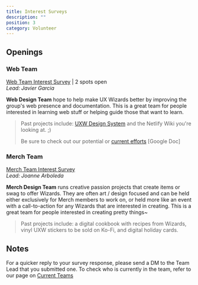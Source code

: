 ```yaml
---
title: Interest Surveys
description: ""
position: 3
category: Volunteer
---
```

## Openings

### Web Team

[Web Team Interest Survey](https://docs.google.com/forms/d/e/1FAIpQLScPK0behLBnZcAjF6RAgwr9U9cDRJcA9SrN8djmnq6TxxOO1g/viewform) | 2 spots open \
*Lead: Javier Garcia*

**Web Design Team** hope to help make UX Wizards better by improving the group's web presence and documentation. This is a great team for people interested in learning web stuff or helping guide those that want to learn.

> Past projects include: [UXW Design System](https://designsystem.uxwizards.org/#/introduction) and the Netlify Wiki you're looking at. ;)
>
> Be sure to check out our potential or [current efforts](https://docs.google.com/document/d/1gQuElZPMwrIcFYKgeDSpVGZY4mj_BwhF_lzZnyl4oZw/edit#heading=h.av4ktixqmjyf) [Google Doc]



### Merch Team

[Merch Team Interest Survey](https://docs.google.com/forms/d/e/1FAIpQLScVksUmf3GseBOtnOU2f_HhumVNzDhnUMYNRhxgD5UQy7TECw/viewform)\
*Lead: Joanne Arboleda*

**Merch Design Team** runs creative passion projects that create items or swag to offer Wizards. They are often art / design focused and can be held either exclusively for Merch members to work on, or held more like an event with a call-to-action for any Wizards that are interested in creating. This is a great team for people interested in creating pretty things~

> Past projects include: a digital cookbook with recipes from Wizards, vinyl UXW stickers to be sold on Ko-Fi, and digital holiday cards.

## Notes

<alert> For a quicker reply to your survey response, please send a DM to the Team Lead that you submitted one.</alert>
<alert> To check who is currently in the team, refer to our page on [Current Teams](https://uxwizardswiki.netlify.app/current-leadership-teams)</alert>